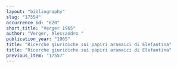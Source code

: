 ```yaml
---
layout: "bibliography"
slug: "17554"
occurrence_id: "620"
short_title: "Verger 1965"
author: "Verger, Alessandro "
publication_year: "1965"
title: "Ricerche giuridiche sui papiri aramaici di Elefantina"
title: "Ricerche giuridiche sui papiri aramaici di Elefantina"
previous_item: "17557"
---
```

